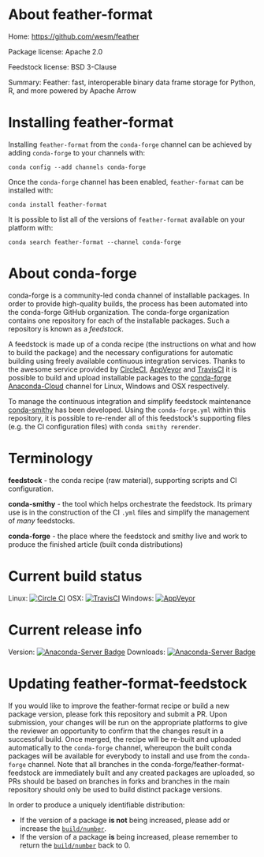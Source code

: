 About feather-format
====================

Home: https://github.com/wesm/feather

Package license: Apache 2.0

Feedstock license: BSD 3-Clause

Summary: Feather: fast, interoperable binary data frame storage for Python, R, and more powered by Apache Arrow



Installing feather-format
=========================

Installing `feather-format` from the `conda-forge` channel can be achieved by adding `conda-forge` to your channels with:

```
conda config --add channels conda-forge
```

Once the `conda-forge` channel has been enabled, `feather-format` can be installed with:

```
conda install feather-format
```

It is possible to list all of the versions of `feather-format` available on your platform with:

```
conda search feather-format --channel conda-forge
```



About conda-forge
=================

conda-forge is a community-led conda channel of installable packages.
In order to provide high-quality builds, the process has been automated into the
conda-forge GitHub organization. The conda-forge organization contains one repository
for each of the installable packages. Such a repository is known as a *feedstock*.

A feedstock is made up of a conda recipe (the instructions on what and how to build
the package) and the necessary configurations for automatic building using freely
available continuous integration services. Thanks to the awesome service provided by
[CircleCI](https://circleci.com/), [AppVeyor](http://www.appveyor.com/)
and [TravisCI](https://travis-ci.org/) it is possible to build and upload installable
packages to the [conda-forge](https://anaconda.org/conda-forge)
[Anaconda-Cloud](http://docs.anaconda.org/) channel for Linux, Windows and OSX respectively.

To manage the continuous integration and simplify feedstock maintenance
[conda-smithy](http://github.com/conda-forge/conda-smithy) has been developed.
Using the ``conda-forge.yml`` within this repository, it is possible to re-render all of
this feedstock's supporting files (e.g. the CI configuration files) with ``conda smithy rerender``.


Terminology
===========

**feedstock** - the conda recipe (raw material), supporting scripts and CI configuration.

**conda-smithy** - the tool which helps orchestrate the feedstock.
                   Its primary use is in the construction of the CI ``.yml`` files
                   and simplify the management of *many* feedstocks.

**conda-forge** - the place where the feedstock and smithy live and work to
                  produce the finished article (built conda distributions)

Current build status
====================

Linux: [![Circle CI](https://circleci.com/gh/conda-forge/feather-format-feedstock.svg?style=shield)](https://circleci.com/gh/conda-forge/feather-format-feedstock)
OSX: [![TravisCI](https://travis-ci.org/conda-forge/feather-format-feedstock.svg?branch=master)](https://travis-ci.org/conda-forge/feather-format-feedstock)
Windows: [![AppVeyor](https://ci.appveyor.com/api/projects/status/github/conda-forge/feather-format-feedstock?svg=True)](https://ci.appveyor.com/project/conda-forge/feather-format-feedstock/branch/master)

Current release info
====================
Version: [![Anaconda-Server Badge](https://anaconda.org/conda-forge/feather-format/badges/version.svg)](https://anaconda.org/conda-forge/feather-format)
Downloads: [![Anaconda-Server Badge](https://anaconda.org/conda-forge/feather-format/badges/downloads.svg)](https://anaconda.org/conda-forge/feather-format)


Updating feather-format-feedstock
=================================

If you would like to improve the feather-format recipe or build a new
package version, please fork this repository and submit a PR. Upon submission,
your changes will be run on the appropriate platforms to give the reviewer an
opportunity to confirm that the changes result in a successful build. Once
merged, the recipe will be re-built and uploaded automatically to the
`conda-forge` channel, whereupon the built conda packages will be available for
everybody to install and use from the `conda-forge` channel.
Note that all branches in the conda-forge/feather-format-feedstock are
immediately built and any created packages are uploaded, so PRs should be based
on branches in forks and branches in the main repository should only be used to
build distinct package versions.

In order to produce a uniquely identifiable distribution:
 * If the version of a package **is not** being increased, please add or increase
   the [``build/number``](http://conda.pydata.org/docs/building/meta-yaml.html#build-number-and-string).
 * If the version of a package **is** being increased, please remember to return
   the [``build/number``](http://conda.pydata.org/docs/building/meta-yaml.html#build-number-and-string)
   back to 0.
